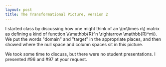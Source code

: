 ```yaml
---
layout: post
title: The Transformational Picture, version 2
---
```


I started class by discussing how one might think of an \\(m\times n\\) matrix
as defining a kind of function \\(\\mathbb{R}^n \rightarrow \\mathbb{R}^m\\).
We put the words "domain" and "target" in the appropriate places, and then showed
where the null space and column spaces sit in this picture.

We took some time to discuss, but there were no student presentations. I presented
\#96 and \#97 at your request.
